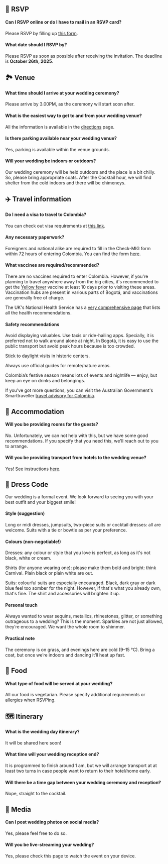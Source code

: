 ---
---

## 💌 RSVP

#### Can I RSVP online or do I have to mail in an RSVP card?

Please RSVP by filling up [this form](/rsvp).

#### What date should I RSVP by?

Please RSVP as soon as possible after receiving the invitation. The deadline is **October 26th, 2025**.

## 🏞️ Venue

#### What time should I arrive at your wedding ceremony?

Please arrive by 3.00PM, as the ceremony will start soon after.

#### What is the easiest way to get to and from your wedding venue?

All the information is available in the [directions](/directions) page.

#### Is there parking available near your wedding venue?

Yes, parking is available within the venue grounds.

#### Will your wedding be indoors or outdoors?

Our wedding ceremony will be held outdoors and the place is a bit chilly. So, please bring appropriate coats. After the Cocktail hour, we will find shelter from the cold indoors and there will be chimeneys.

## ✈️ Travel information

#### Do I need a visa to travel to Colombia?

You can check out visa requirements at [this link](https://www.cancilleria.gov.co/tramites_servicios/visa/lista-a-b-c).

#### Any necessary paperwork?

Foreigners and national alike are required to fill in the Check-MIG form within 72 hours of entering Colombia. You can find the form [here](https://apps.migracioncolombia.gov.co/pre-registro/en).

#### What vaccines are required/recommended?

There are no vaccines required to enter Colombia. However, if you're planning to travel anywhere away from the big cities, it's recommended to get the [Yellow fever](https://www.minsalud.gov.co/salud/publica/PET/Paginas/Fiebre-amarilla.aspx) vaccine at least 10 days prior to visiting these areas. Vaccination hubs are present in various parts of Bogotá, and vaccinations are generally free of charge.

The UK's National Health Service has a [very comprehensive page](https://travelhealthpro.org.uk/country/53/colombia#Vaccine_Recommendations) that lists all the health recommendations.

#### Safety recommendations

Avoid displaying valuables. Use taxis or ride-hailing apps. Specially, it is preferred not to walk around alone at night. In Bogotá, it is easy to use the public transport but avoid peak hours because is too crowded.

Stick to daylight visits in historic centers.

Always use official guides for remote/nature areas.

Colombia’s festive season means lots of events and nightlife — enjoy, but keep an eye on drinks and belongings.

If you've got more questions, you can visit the Australian Government's Smarttraveller [travel advisory for Colombia](https://www.smartraveller.gov.au/destinations/americas/colombia).

## 🛌 Accommodation

#### Will you be providing rooms for the guests?

No. Unfortunately, we can not help with this, but we have some good recommendations. If you specify that you need this, we'll reach out to you to arrange.

#### Will you be providing transport from hotels to the wedding venue?

Yes! See instructions [here](/direction).

## 🤵 Dress Code

Our wedding is a formal event. We look forward to seeing you with your best outfit and your biggest smile! 

#### Style (suggestion)

Long or midi dresses, jumpsuits, two-piece suits or cocktail dresses: all are welcome. Suits with a tie or bowtie as per your preference.

#### Colours (non-negotiable!)

Dresses: any colour or style that you love is perfect, as long as it's not black, white or cream.

Shirts (for anyone wearing one): please make them bold and bright: think Carnival. Plain black or plain white are out.

Suits: colourful suits are especially encouraged. Black, dark gray or dark blue feel too somber for the night. However, if that's what you already own, that's fine. The shirt and accessories will brighten it up.

#### Personal touch

Always wanted to wear sequins, metallics, rhinestones, glitter, or something outrageous to a wedding? This is the moment. Sparkles are not just allowed, they’re encouraged. We want the whole room to shimmer.

#### Practical note

The ceremony is on grass, and evenings here are cold (9–15 °C). Bring a coat, but once we’re indoors and dancing it’ll heat up fast.

## 🍝 Food

#### What type of food will be served at your wedding?

All our food is vegetarian. Please specify additional requirements or allergies when RSVPing.

## 🗺️ Itinerary

#### What is the wedding day itinerary?

It will be shared here soon!

#### What time will your wedding reception end?

It is programmed to finish around 1 am, but we will arrange transport at at least two turns in case people want to return to their hotel/home early.

#### Will there be a time gap between your wedding ceremony and reception?

Nope, straight to the cocktail.

## 📸 Media

#### Can I post wedding photos on social media?

Yes, please feel free to do so.

#### Will you be live-streaming your wedding?

Yes, please check this page to watch the event on your device.